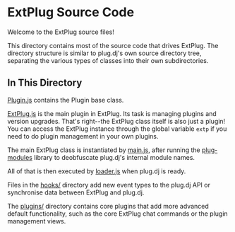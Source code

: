 # ExtPlug Source Code

Welcome to the ExtPlug source files!

This directory contains most of the source code that drives ExtPlug. The
directory structure is similar to plug.dj's own source directory tree,
separating the various types of classes into their own subdirectories.

## In This Directory

[Plugin.js](./Plugin.js) contains the Plugin base class.

[ExtPlug.js](./ExtPlug.js) is the main plugin in ExtPlug. Its task is managing
plugins and version upgrades. That's right--the ExtPlug class itself is also
just a plugin! You can access the ExtPlug instance through the global variable
`extp` if you need to do plugin management in your own plugins.

The main ExtPlug class is instantiated by [main.js](./main.js), after running
the [plug-modules](https://github.com/ExtPlug/plug-modules) library to
deobfuscate plug.dj's internal module names.

All of that is then executed by [loader.js](./loader.js.template) when plug.dj
is ready.

Files in the [hooks/](./hooks/) directory add new event types to the plug.dj API
or synchronise data between ExtPlug and plug.dj.

The [plugins/](./plugins/) directory contains core plugins that add more
advanced default functionality, such as the core ExtPlug chat commands or the
plugin management views.
